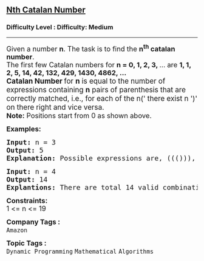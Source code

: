 <h2><a href="https://www.geeksforgeeks.org/problems/nth-catalan-number0817/1?page=1&category=Dynamic%20Programming&company=Amazon,Microsoft,Flipkart,Adobe,Google,Samsung&difficulty=Medium&status=unsolved&sortBy=submissions">Nth Catalan Number</a></h2><h3>Difficulty Level : Difficulty: Medium</h3><hr><div class="problems_problem_content__Xm_eO"><p><span style="font-size: 18px;">Given a number <strong>n</strong>. The task is to find the <strong>n<sup>th</sup> catalan number</strong>.<br>The first few Catalan numbers for <strong>n = 0, 1, 2, 3, </strong>… are <strong>1, 1, 2, 5, 14, 42, 132, 429, 1430, 4862, …<br></strong></span><span style="font-size: 14pt;"><strong>Catalan Number&nbsp;</strong>for <strong>n</strong> is equal to the number of expressions containing <strong>n</strong> pairs of parenthesis that are correctly matched, i.e., for each of the n(' there exist n ')' on there right and vice versa.</span><span style="font-size: 14pt;"><br></span><span style="font-size: 18px;"><strong>Note:</strong> Positions start from 0 as shown above.</span></p>
<p><span style="font-size: 18px;"><strong>Examples:</strong></span></p>
<pre><span style="font-size: 18px;"><strong style="font-size: 18px;">Input: </strong><span style="font-size: 18px;">n = 3
</span><strong style="font-size: 18px;">Output: </strong><span style="font-size: 18px;">5</span><strong style="font-size: 18px;"><br>Explanation: </strong>Possible expressions are, <span style="font-size: 18px;">((())), (()()), ()(()), (())(), ()()()</span><strong style="font-size: 18px;"><br></strong></span></pre>
<pre><span style="font-size: 18px;"><strong>Input: </strong>n = 4
<strong>Output: </strong>14<br><strong>Explantions: </strong>There are total 14 valid combinations which can be formed using 4 </span><span style="font-size: 14pt;">parenthesis.</span></pre>
<p><span style="font-size: 18px;"><strong>Constraints:</strong><br>1 &lt;= n &lt;= 19</span></p></div><p><span style=font-size:18px><strong>Company Tags : </strong><br><code>Amazon</code>&nbsp;<br><p><span style=font-size:18px><strong>Topic Tags : </strong><br><code>Dynamic Programming</code>&nbsp;<code>Mathematical</code>&nbsp;<code>Algorithms</code>&nbsp;